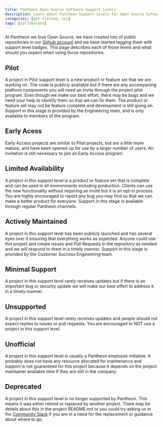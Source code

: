 ```yaml
---
title: Pantheon Open Source Software Support Levels
description: Learn about Pantheon Support Levels for Open Source Sofware
categories: [get-started, oss]
tags: [collaborate]
---
```


At Pantheon we love Open Source, we have created lots of public repositories in our [Github account](https://github.com/orgs/pantheon-systems/repositories) and we have started tagging them with support level badges. This page describes each of those levels and what should you expect when using those repositories.

## Pilot

A project in Pilot support level is a new product or feature set that we are working on. The code is publicly available but if there are any accompaning platform components you will need an invite through the project pilot program. Even though we make our best effort, there may be bugs and we need your help to identify them so that we can fix them. The product or feature set may not be feature complete and development is still going on. Support in this stage is provided by the Engineering team, and is only available to members of the program.

## Early Acess

Early Access projects are similar to Pilot projects, but are a little more mature, and have been opened up for use by a larger number of users. An invitation is still necessary to join an Early Access program.

## Limited Availability

A project in this support level is a product or feature set that is complete and can be used in all environments including production. Clients can use the new functionality without requiring an invite but it is an opt-in process. You are highly encouraged to report any bug you may find so that we can make a better product for everyone. Support in this stage is available through regular Pantheon channels.

## Actively Maintained

A project in this support level has been publicly launched and has several eyes over it ensuring that everything works as expected. Anyone could use this project and create issues and Pull Requests in the repository as needed and we will respond to them in a timely manner. Support in this stage is provided by the Customer Success Engineering team.

## Minimal Support

A project in this support level rarely receives updates but if there is an important bug or security update we will make our best effort to address it in a timely manner.

## Unsupported

A project in this support level rarely receives updates and people should not expect replies to issues or pull requests. You are encouraged to NOT use a project in this support level.

## Unofficial

A project in this support level is usually a Pantheon employee initiative. It probably does not have any resource allocated for maintenance and support is not guaranteed for this project because it depends on the project maintainer available time if they are still in the company.

## Deprecated

A project in this support level is no longer supported by Pantheon. This means it was either retired or replaced by another project. There may be details about this in the project README.md or you could try asking us in the [Community Slack](https://slackin.pantheon.io/) if you are in a need for the replacement or guidance about where to go.
